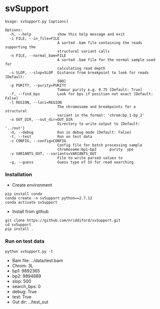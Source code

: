 # svSupport


```
Usage: svSupport.py [options]

Options:
  -h, --help            show this help message and exit
  -i FILE, --in_file=FILE
                        A sorted .bam file containing the reads supporting the
                        structural variant calls
  -n FILE, --normal_bam=FILE
                        A sorted .bam file for the normal sample used for
                        calculating read depth
  -s SLOP, --slop=SLOP  Distance from breakpoint to look for reads [Default:
                        500]
  -p PURITY, --purity=PURITY
                        Tumour purity e.g. 0.75 [Default: True]
  -f, --find_bps        Look for bps if position not exact [Default: False]
  -l REGION, --loci=REGION
                        The chromosome and breakpoints for a structural
                        variant in the format: 'chrom:bp_1-bp_2'
  -o OUT_DIR, --out_dir=OUT_DIR
                        Directory to write output to [Default: '../out']
  -d, --debug           Run in debug mode [Default: False]
  -t, --test            Run on test data
  -c CONFIG, --config=CONFIG
                        Config file for batch processing sample
                        chromosome:bp1-bp2      purity  ype
  -v VARIANTS_OUT, --variants=VARIANTS_OUT
                        File to write parsed values to
  -g, --guess           Guess type of SV for read searching
```

### Installation
* Create environment
```
pip install conda
conda create -n svSupport python==2.7.12
conda activate svSupport
```
* Install from github
```
git clone https://github.com/nriddiford/svSupport.git
cd svSupport
pip install .
```

### Run on test data

`python svSupport.py -t`

* Bam file: ../data/test.bam
* Chrom: 3L
* bp1: 9892365
* bp2: 9894889
* slop: 500
* search_bps: 0
* debug: True
* test: True
* Out dir: ../test_out
